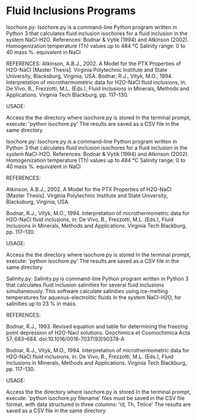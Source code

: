 # Fluid Inclusions Programs

Isochore.py:
Isochore.py is a command-line Python program written in Python 3 that calculates fluid inclusion isochores for a
fluid inclusion in the system NaCl-H2O. References: Bodnar & Vytik (1994) and Atkinson (2002).
Homogenization temperature (Th) values up to 484 °C
Salinity range: 0 to 40 mass %. equivalent in NaCl

REFERENCES:
Atkinson, A.B.J., 2002. A Model for the PTX Properties of H2O-NaCl [Master Thesis]. 
Virginia Polytechnic Institute and State University, Blacksburg, Virginia, USA.
Bodnar, R.J., Vityk, M.O., 1994. Interpretation of microthermometric data for H2O-NaCl fluid inclusions, in: 
De Vivo, B., Frezzotti, M.L. (Eds.), Fluid Inclusions in Minerals, Methods and Applications. 
Virginia Tech Blackburg, pp. 117–130.

USAGE:

Access the the directory where isochore.py is stored
In the terminal prompt, execute: 'python isochore.py'
The results are saved as a CSV file in the same directory

Isochore.py:
Isochore.py is a command-line Python program written in Python 3 that calculates fluid inclusion isochores for a
fluid inclusion in the system NaCl-H2O. References: Bodnar & Vytik (1994) and Atkinson (2002).
Homogenization temperature (Th) values up to 484 °C
Salinity range: 0 to 40 mass %. equivalent in NaCl

REFERENCES:

Atkinson, A.B.J., 2002. A Model for the PTX Properties of H2O-NaCl [Master Thesis]. 
Virginia Polytechnic Institute and State University, Blacksburg, Virginia, USA.

Bodnar, R.J., Vityk, M.O., 1994. Interpretation of microthermometric data for H2O-NaCl fluid inclusions, in: 
De Vivo, B., Frezzotti, M.L. (Eds.), Fluid Inclusions in Minerals, Methods and Applications. 
Virginia Tech Blackburg, pp. 117–130.

USAGE:

Access the the directory where isochore.py is stored
In the terminal prompt, execute: 'python isochore.py'
The results are saved as a CSV file in the same directory

Salinity.py:
Salinity.py is command-line Python program written in Python 3 that calculates fluid inclusion salinities 
for several fluid inclusions simultaneously.
This software calculate salinities using ice-melting temperatures for aqueous-electrolitic fluids 
in the system NaCl-H2O, for salinities up to 23 % in mass.

REFERENCES:

Bodnar, R.J., 1993. Revised equation and table for determining the freezing point depression of H2O-Nacl solutions.
Geochimica et Cosmochimica Acta 57, 683–684. doi:10.1016/0016-7037(93)90378-A

Bodnar, R.J., Vityk, M.O., 1994. Interpretation of microthermometric data for H2O-NaCl fluid inclusions, in: 
De Vivo, B., Frezzotti, M.L. (Eds.), Fluid Inclusions in Minerals, Methods and Applications. 
Virginia Tech Blackburg, pp. 117–130.

USAGE:

Access the the directory where isochore.py is stored
In the terminal prompt, execute: 'python isochore.py filename'
files must be saved in the CSV file format, with data structured in three columns: 'id, Th, TmIce'
The results are saved as a CSV file in the same directory
